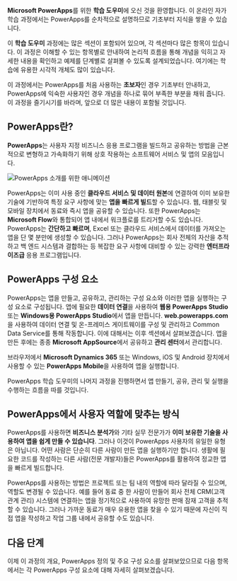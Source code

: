 **Microsoft PowerApps**를 위한 **학습 도우미**에 오신 것을 환영합니다. 이 온라인 자가 학습 과정에서는 PowerApps를 순차적으로 설명하므로 기초부터 지식을 쌓을 수 있습니다.

이 **학습 도우미** 과정에는 많은 섹션이 포함되어 있으며, 각 섹션마다 많은 항목이 있습니다. 이 과정은 이해할 수 있는 항목별로 안내하여 논리적 흐름을 통해 개념을 익히고 자세한 내용을 확인하고 예제를 단계별로 살펴볼 수 있도록 설계되었습니다. 여기에는 학습에 유용한 시각적 개체도 많이 있습니다.

이 과정에서는 PowerApps를 처음 사용하는 **초보자**인 경우 기초부터 안내하고, PowerApps에 익숙한 사용자인 경우 개념을 하나로 묶어 부족한 부분을 채워 줍니다. 이 과정을 즐기시기를 바라며, 앞으로 더 많은 내용이 포함될 것입니다.

## <a name="what-is-powerapps"></a>PowerApps란?
**PowerApps**는 사용자 지정 비즈니스 응용 프로그램을 빌드하고 공유하는 방법을 근본적으로 변형하고 가속화하기 위해 상호 작용하는 소프트웨어 서비스 및 앱의 모음입니다.

![PowerApps 소개를 위한 애니메이션](./media/learning-introducing-powerapps/powerapps-intro.gif)

PowerApps는 이미 사용 중인 **클라우드 서비스 및 데이터 원본**에 연결하여 이미 보유한 기술에 기반하여 특정 요구 사항에 맞는 **앱을 빠르게 빌드**할 수 있습니다. 웹, 태블릿 및 모바일 장치에서 동료와 즉시 앱을 공유할 수 있습니다. 또한 PowerApps는 **Microsoft Flow**와 통합되어 앱 내에서 워크플로를 트리거할 수도 있습니다. PowerApps는 **간단하고 빠르며**, Excel 또는 클라우드 서비스에서 데이터를 가져오는 앱을 단 몇 분만에 생성할 수 있습니다. 그러나 PowerApps는 회사 전체의 자산을 추적하고 백 엔드 시스템과 결합하는 등 복잡한 요구 사항에 대비할 수 있는 강력한 **엔터프라이즈급** 응용 프로그램입니다.

## <a name="the-parts-of-powerapps"></a>PowerApps 구성 요소
PowerApps는 앱을 만들고, 공유하고, 관리하는 구성 요소와 이러한 앱을 실행하는 구성 요소로 구성됩니다. 앱에 필요한 **데이터 연결**을 사용하여 **웹용 PowerApps Studio** 또는 **Windows용 PowerApps Studio**에서 앱을 만듭니다. **web.powerapps.com**을 사용하여 데이터 연결 및 온-프레미스 게이트웨이를 구성 및 관리하고 Common Data Service를 통해 작동합니다. 이에 대해서는 이후 섹션에서 살펴보겠습니다. 앱을 만든 후에는 종종 **Microsoft AppSource**에서 공유하고 **관리 센터**에서 관리합니다.

브라우저에서 **Microsoft Dynamics 365** 또는 Windows, iOS 및 Android 장치에서 사용할 수 있는 **PowerApps Mobile**을 사용하여 앱을 실행합니다.

PowerApps 학습 도우미의 나머지 과정을 진행하면서 앱 만들기, 공유, 관리 및 실행을 수행하는 흐름을 따를 것입니다.

## <a name="how-powerapps-matches-your-role"></a>PowerApps에서 사용자 역할에 맞추는 방식
PowerApps를 사용하면 **비즈니스 분석가**와 기타 실무 전문가가 **이미 보유한 기술을 사용하여 앱을 쉽게 만들 수 있습니다**. 그러나 이것이 PowerApps 사용자의 유일한 유형은 아닙니다. 어떤 사람은 단순히 다른 사람이 만든 앱을 실행하기만 합니다. 생활에 필요한 코드를 작성하는 다른 사람(전문 개발자)들은 PowerApps를 활용하여 정교한 앱을 빠르게 빌드합니다.

PowerApps를 사용하는 방법은 프로젝트 또는 팀 내의 역할에 따라 달라질 수 있으며, 역할도 변경될 수 있습니다. 예를 들어 동료 중 한 사람이 만들어 회사 전체 CRM(고객 관계 관리) 시스템에 연결하는 앱을 정기적으로 사용하여 유망한 판매 잠재 고객을 추적할 수 있습니다. 그러나 가까운 동료가 매우 유용한 앱을 찾을 수 있기 때문에 자신이 직접 앱을 작성하고 작업 그룹 내에서 공유할 수도 있습니다.

## <a name="next-steps"></a>다음 단계
이제 이 과정의 개요, PowerApps 정의 및 주요 구성 요소를 살펴보았으므로 다음 항목에서는 각 PowerApps 구성 요소에 대해 자세히 살펴보겠습니다.

